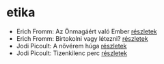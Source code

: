 # etika

- Erich Fromm: Az Önmagáért való Ember [részletek](_details/Erich%20Fromm.md#id_314)
- Erich Fromm: Birtokolni vagy létezni? [részletek](_details/Erich%20Fromm.md#id_2)
- Jodi Picoult: A nővérem húga [részletek](_details/Jodi%20Picoult.md#id_350)
- Jodi Picoult: Tizenkilenc perc [részletek](_details/Jodi%20Picoult.md#id_348)
